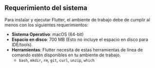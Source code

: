 ## Requerimiento del sistema

Para instalar y ejecutar Flutter, el ambiente de trabajo debe de cumplir al menos con los siguientes requerimientos:

* **Sistema Operativo**: macOS (64-bit)
* **Espacio en disco**: 700 MB (Esto no incluye el espacio en disco para IDE/tools).
* **Herramientas**: Flutter necesita de estas herramientas de línea de comando estén disponibles en tu ambiente de trabajo.
  * `bash`, `mkdir`, `rm`, `git`, `curl`, `unzip`, `which`
